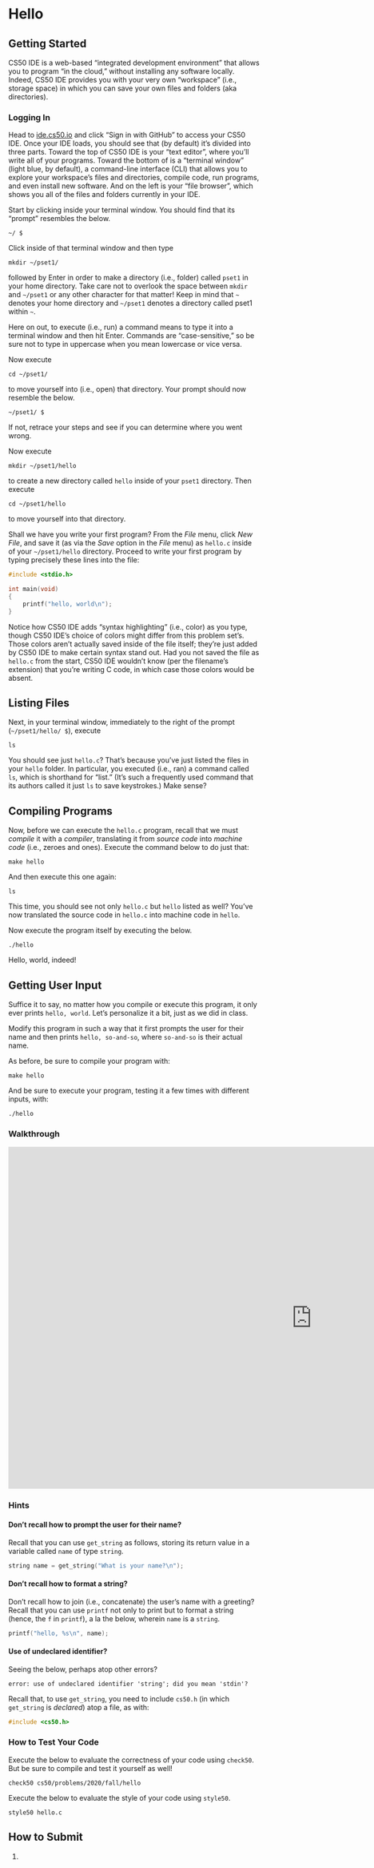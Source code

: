 <meta http-equiv="refresh" content="300"/>

# Hello

## Getting Started

CS50 IDE is a web-based “integrated development environment” that allows you to program “in the cloud,” without installing any software locally. Indeed, CS50 IDE provides you with your very own “workspace” (i.e., storage space) in which you can save your own files and folders (aka directories).

### Logging In

Head to [ide.cs50.io](https://ide.cs50.io/) and click “Sign in with GitHub” to access your CS50 IDE. Once your IDE loads, you should see that (by default) it’s divided into three parts. Toward the top of CS50 IDE is your “text editor”, where you’ll write all of your programs. Toward the bottom of is a “terminal window” (light blue, by default), a command-line interface (CLI) that allows you to explore your workspace’s files and directories, compile code, run programs, and even install new software. And on the left is your “file browser”, which shows you all of the files and folders currently in your IDE.

Start by clicking inside your terminal window. You should find that its “prompt” resembles the below.

```
~/ $
```

Click inside of that terminal window and then type

```
mkdir ~/pset1/
```

followed by Enter in order to make a directory (i.e., folder) called `pset1` in your home directory. Take care not to overlook the space between `mkdir` and `~/pset1` or any other character for that matter! Keep in mind that `~` denotes your home directory and `~/pset1` denotes a directory called pset1 within `~`.

Here on out, to execute (i.e., run) a command means to type it into a terminal window and then hit Enter. Commands are “case-sensitive,” so be sure not to type in uppercase when you mean lowercase or vice versa.

Now execute

```
cd ~/pset1/
```
to move yourself into (i.e., open) that directory. Your prompt should now resemble the below.

```
~/pset1/ $
```

If not, retrace your steps and see if you can determine where you went wrong.

Now execute

```
mkdir ~/pset1/hello
```

to create a new directory called `hello` inside of your `pset1` directory. Then execute

```
cd ~/pset1/hello
```

to move yourself into that directory.

Shall we have you write your first program? From the *File* menu, click *New File*, and save it (as via the *Save* option in the *File* menu) as `hello.c` inside of your `~/pset1/hello` directory. Proceed to write your first program by typing precisely these lines into the file:

```c
#include <stdio.h>

int main(void)
{
    printf("hello, world\n");
}
```

Notice how CS50 IDE adds “syntax highlighting” (i.e., color) as you type, though CS50 IDE’s choice of colors might differ from this problem set’s. Those colors aren’t actually saved inside of the file itself; they’re just added by CS50 IDE to make certain syntax stand out. Had you not saved the file as `hello.c` from the start, CS50 IDE wouldn’t know (per the filename’s extension) that you’re writing C code, in which case those colors would be absent.

## Listing Files

Next, in your terminal window, immediately to the right of the prompt (`~/pset1/hello/ $`), execute

```
ls
```


You should see just `hello.c`? That’s because you’ve just listed the files in your `hello` folder. In particular, you executed (i.e., ran) a command called `ls`, which is shorthand for “list.” (It’s such a frequently used command that its authors called it just `ls` to save keystrokes.) Make sense?

## Compiling Programs

Now, before we can execute the `hello.c` program, recall that we must *compile* it with a *compiler*, translating it from *source code* into *machine code* (i.e., zeroes and ones). Execute the command below to do just that:

```
make hello
```

And then execute this one again:

```
ls
```

This time, you should see not only `hello.c` but `hello` listed as well? You’ve now translated the source code in `hello.c` into machine code in `hello`.

Now execute the program itself by executing the below.

```
./hello
```

Hello, world, indeed!

## Getting User Input

Suffice it to say, no matter how you compile or execute this program, it only ever prints `hello, world`. Let’s personalize it a bit, just as we did in class.

Modify this program in such a way that it first prompts the user for their name and then prints `hello, so-and-so`, where `so-and-so` is their actual name.

As before, be sure to compile your program with:

```
make hello
```

And be sure to execute your program, testing it a few times with different inputs, with:

```
./hello
```

### Walkthrough

<iframe width="1214" height="683" src="https://www.youtube.com/embed/wSk1KSDUEYA" frameborder="0" allow="accelerometer; autoplay; encrypted-media; gyroscope; picture-in-picture" allowfullscreen></iframe>

### Hints

#### Don’t recall how to prompt the user for their name?

Recall that you can use `get_string` as follows, storing its return value in a variable called `name` of type `string`.

```c
string name = get_string("What is your name?\n");
```

#### Don’t recall how to format a string?

Don’t recall how to join (i.e., concatenate) the user’s name with a greeting? Recall that you can use `printf` not only to print but to format a string (hence, the `f` in `printf`), a la the below, wherein `name` is a `string`.

```c
printf("hello, %s\n", name);
```

#### Use of undeclared identifier?

Seeing the below, perhaps atop other errors?

```
error: use of undeclared identifier 'string'; did you mean 'stdin'?
```

Recall that, to use `get_string`, you need to include `cs50.h` (in which `get_string` is *declared*) atop a file, as with:

```c
#include <cs50.h>
```

### How to Test Your Code

Execute the below to evaluate the correctness of your code using `check50`. But be sure to compile and test it yourself as well!

```
check50 cs50/problems/2020/fall/hello
```

Execute the below to evaluate the style of your code using `style50`.

```
style50 hello.c
```

## How to Submit

1. 